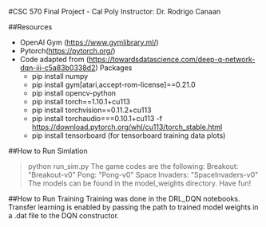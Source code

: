 #CSC 570 Final Project - Cal Poly
Instructor: Dr. Rodrigo Canaan

##Resources
- OpenAI Gym (https://www.gymlibrary.ml/)
- Pytorch(https://pytorch.org/)
- Code adapted from (https://towardsdatascience.com/deep-q-network-dqn-iii-c5a83b0338d2)
Packages
    - pip install numpy
    - pip install gym[atari,accept-rom-license]==0.21.0
    - pip install opencv-python
    - pip install torch==1.10.1+cu113
    - pip install torchvision==0.11.2+cu113
    - pip install torchaudio===0.10.1+cu113 -f https://download.pytorch.org/whl/cu113/torch_stable.html
    - pip install tensorboard (for tensorboard training data plots)

##How to Run Simlation
> python run_sim.py <atari-game-name> <model-path>
The game codes are the following:
    Breakout: "Breakout-v0"
    Pong: "Pong-v0"
    Space Invaders: "SpaceInvaders-v0"
The models can be found in the model_weights directory.
Have fun!

##How to Run Training
Training was done in the DRL_DQN notebooks. Transfer learning is enabled by passing the path to trained model weights in a .dat file to the DQN constructor. 